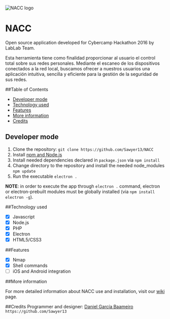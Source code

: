 ![NACC logo](https://github.com/https://github.com/Sawyer13/NACC)

# NACC
Open source application developed for Cybercamp Hackathon 2016 by LabLab Team.

Esta herramienta tiene como finalidad proporcionar al usuario el control total sobre sus redes personales. Mediante el escaneo de los dispositivos conectados a la red local, buscamos ofrecer a nuestros usuarios una aplicación intuitiva, sencilla y eficiente para la gestión de la seguridad de sus redes.

##Table of Contents
* [Developer mode](https://github.com/Sawyer13/NACC#developer-mode)
* [Technology used](https://github.com/Sawyer13/NACC#technology-used)
* [Features](https://github.com/Sawyer13/NACC#features)
* [More information](https://github.com/Sawyer13/NACC/wiki)
* [Credits](https://github.com/Sawyer13/NACC#credits)

## Developer mode
1. Clone the repository: `git clone https://github.com/Sawyer13/NACC`
2. Install [npm and Node.js](https://nodejs.org/en/download/)
3. Install needed dependencies declared in `package.json` via
  `npm install`
4. Change directory to the repository and install the needed node_modules
  `npm update`
5. Run the executable `electron .`

**NOTE**: in order to execute the app through `electron .` command, electron or electron-prebuilt modules must be globally installed (via `npm install electron -g`).

##Technology used

  - [x] Javascript
  - [x] Node.js
  - [x] PHP
  - [x] Electron
  - [x] HTML5/CSS3

##Features

  - [x] Nmap
  - [x] Shell commands
  - [ ] iOS and Android integration

##More information

For more detailed information about NACC use and installation, visit our [wiki](https://github.com/Sawyer13/NACC/wiki) page.

##Credits
Programmer and designer:
[Daniel García Baameiro](https://es.linkedin.com/in/daniel-garcía-baameiro)
`https://github.com/Sawyer13`
